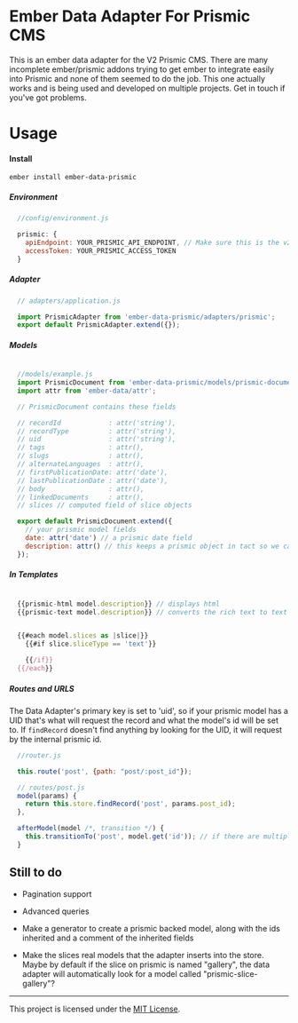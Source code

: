 # Ember Data Adapter For Prismic CMS
This is an ember data adapter for the V2 Prismic CMS. There are many incomplete ember/prismic addons trying to get ember to integrate easily into Prismic and none of them seemed to do the job. This one actually works and is being used and developed on multiple projects. Get in touch if you've got problems.

# Usage

#### Install
`ember install ember-data-prismic`

##### Environment
```javascript
  //config/environment.js

  prismic: {
    apiEndpoint: YOUR_PRISMIC_API_ENDPOINT, // Make sure this is the v2 API url
    accessToken: YOUR_PRISMIC_ACCESS_TOKEN
  }
```

##### Adapter
```javascript
  // adapters/application.js

  import PrismicAdapter from 'ember-data-prismic/adapters/prismic';
  export default PrismicAdapter.extend({});
```

##### Models
```javascript

  //models/example.js
  import PrismicDocument from 'ember-data-prismic/models/prismic-document';
  import attr from 'ember-data/attr';

  // PrismicDocument contains these fields

  // recordId            : attr('string'),
  // recordType          : attr('string'),
  // uid                 : attr('string'),
  // tags                : attr(),
  // slugs               : attr(),
  // alternateLanguages  : attr(),
  // firstPublicationDate: attr('date'),
  // lastPublicationDate : attr('date'),
  // body                : attr(),
  // linkedDocuments     : attr(),
  // slices // computed field of slice objects

  export default PrismicDocument.extend({
    // your prismic model fields
    date: attr('date') // a prismic date field
    description: attr() // this keeps a prismic object in tact so we can use our template helpers for displaying HTML or text
  });
```

##### In Templates
```javascript

  {{prismic-html model.description}} // displays html
  {{prismic-text model.description}} // converts the rich text to text


  {{#each model.slices as |slice|}}
    {{#if slice.sliceType == 'text'}}

    {{/if}}
  {{/each}}

```

##### Routes and URLS

The Data Adapter's primary key is set to 'uid', so if your prismic model has a UID that's what will request the record and what the model's id will be set to. If `findRecord` doesn't find anything by looking for the UID, it will request by the internal prismic id.

```javascript
  //router.js

  this.route('post', {path: "post/:post_id"});

  // routes/post.js
  model(params) {
    return this.store.findRecord('post', params.post_id);
  },

  afterModel(model /*, transition */) {
    this.transitionTo('post', model.get('id')); // if there are multiple slugs this will transition to the correct url (the UID)
  }
```

## Still to do
- Pagination support

- Advanced queries

- Make a generator to create a prismic backed model, along with the ids inherited and a comment of the inherited fields

- Make the slices real models that the adapter inserts into the store. Maybe by default if the slice on prismic is named "gallery", the data adapter will automatically look for a model called "prismic-slice-gallery"?

------------------------------------------------------------------------------

This project is licensed under the [MIT License](LICENSE.md).
